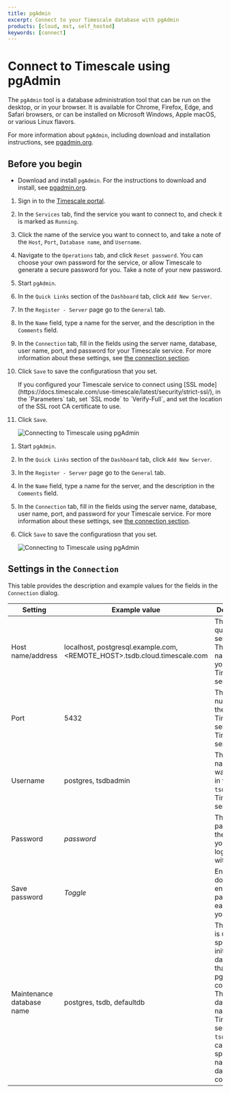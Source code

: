 ```yaml
---
title: pgAdmin
excerpt: Connect to your Timescale database with pgAdmin
products: [cloud, mst, self_hosted]
keywords: [connect]
---
```


# Connect to Timescale using pgAdmin

The `pgAdmin` tool is a database administration tool that can be run on the
desktop, or in your browser. It is available for Chrome, Firefox, Edge, and
Safari browsers, or can be installed on Microsoft Windows, Apple macOS, or
various Linux flavors.

For more information about `pgAdmin`, including download and installation
instructions, see [pgadmin.org][pgadmin].

## Before you begin

*   Download and install `pgAdmin`. For the instructions to download and
    install, see [pgadmin.org][pgadmin].

<Tabs label="Connect to Timescale with pgAdmin">

<Tab title="Timescale">

<Procedure>

1.  Sign in to the [Timescale portal][tsc-portal].
1.  In the `Services` tab, find the service you want to connect to, and check
    it is marked as `Running`.
1.  Click the name of the service you want to connect to, and take a note
     of the `Host`, `Port`, `Database name`, and `Username`.
1.  Navigate to the `Operations` tab, and click `Reset password`. You can choose
    your own password for the service, or allow Timescale to generate a
    secure password for you. Take a note of your new password.
1.  Start `pgAdmin`.
1.  In the `Quick Links` section of the `Dashboard` tab, click `Add New Server`.
1.  In the `Register - Server` page go to the `General` tab.
1.  In the `Name` field, type a name for the server, and the description in the
    `Comments` field.
1.  In the `Connection` tab, fill in the fields using the server name, database,
    user name, port, and password for your Timescale service. For more
    information about these settings,
    see [the connection section][connection-details].
1.  Click `Save` to save the configuratiosn that you set.

    <Highlight type="note">
    If you configured your Timescale service to connect using [SSL
    mode](https://docs.timescale.com/use-timescale/latest/security/strict-ssl/),
    in the `Parameters` tab, set `SSL mode` to `Verify-Full`, and set the
    location of the SSL root CA certificate to use.
    </Highlight>

1.  Click `Save`.

    <img class="main-content__illustration"
    src="https://s3.amazonaws.com/assets.timescale.com/docs/images/pgadmin_timescale_cloud.webp"
    alt="Connecting to Timescale using pgAdmin"/>

</Procedure>

</Tab>

<Tab title="Self-hosted Timescale">

<Procedure>

1.  Start `pgAdmin`.
1.  In the `Quick Links` section of the `Dashboard` tab, click `Add New Server`.
1.  In the `Register - Server` page go to the `General` tab.
1.  In the `Name` field, type a name for the server, and the description in the
    `Comments` field.
1.  In the `Connection` tab, fill in the fields using the server name, database,
    user name, port, and password for your Timescale service. For more
    information about these settings,
    see [the connection section][connection-details].
1.  Click `Save` to save the configuratiosn that you set.

    <img class="maincontent__illustration"
    src="https://s3.amazonaws.com/assets.timescale.com/docs/images/pgadmin_self_hosted.webp"
    alt="Connecting to Timescale using pgAdmin"/>

</Procedure>

</Tab>

</Tabs>

## Settings in the `Connection`

This table provides the description and example values for the fields in the
`Connection` dialog.

|Setting|Example value|Description|
|-|-|-|
|Host name/address|localhost, postgresql.example.com, <REMOTE_HOST>.tsdb.cloud.timescale.com|The fully qualified server name. The host name of your Timescale service.|
|Port|5432|The port number of the TimescaleDB server, Timescale service.|
|Username|postgres, tsdbadmin|The user name you want to log in with. Use `tsdbadmin` for Timescale services|
|Password|*password*|The password for the account you are logging in with|
|Save password|*Toggle*|Enable if you don't want to enter the password each time you connect.|
|Maintenance database name|postgres, tsdb, defaultdb|This option is used to specify the initial database that pgAdmin connects to. The database name for a Timescale service is `tsdb`. You can also specify the name of the database to connect to.|

[pgadmin]: https://www.pgadmin.org/
[connection-details]: #settings-in-the-connection
[tsc-portal]: https://console.cloud.timescale.com/
